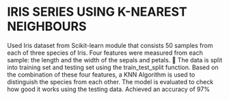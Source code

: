 # IRIS SERIES USING K-NEAREST NEIGHBOURS
Used Iris dataset from Scikit-learn module that consists 50 samples from each of three species of Iris. Four features were measured from each sample: the length and the width of the sepals and petals.  The data is split into training set and testing set using the train_test_split function. Based on the combination of these four features, a KNN Algorithm is used to distinguish the species from each other. The model is evaluated to check how good it works using the testing data. Achieved an accuracy of 97%
